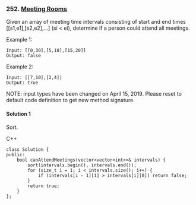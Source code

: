 ### 252\. [Meeting Rooms](https://leetcode.com/problems/meeting-rooms/)

Given an array of meeting time intervals consisting of start and end times [[s1,e1],[s2,e2],...] (si < ei), determine if a person could attend all meetings.

Example 1:
```
Input: [[0,30],[5,10],[15,20]]
Output: false
```
Example 2:
```
Input: [[7,10],[2,4]]
Output: true
```
NOTE: input types have been changed on April 15, 2019. Please reset to default code definition to get new method signature.

#### Solution 1

Sort.

C++

```
class Solution {
public:
    bool canAttendMeetings(vector<vector<int>>& intervals) {
        sort(intervals.begin(), intervals.end());
        for (size_t i = 1; i < intervals.size(); i++) {
            if (intervals[i - 1][1] > intervals[i][0]) return false;
        }
        return true;
    }
};
```
